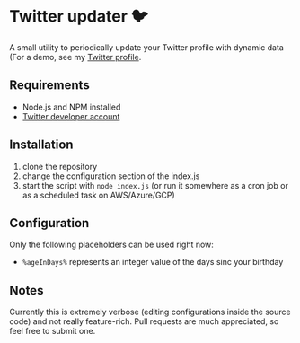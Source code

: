 # Twitter updater 🐦
A small utility to periodically update your Twitter profile with dynamic data (For a demo, see my [Twitter profile](https://twitter.com/ivansieder).

## Requirements
- Node.js and NPM installed
- [Twitter developer account](https://developer.twitter.com/)

## Installation
1. clone the repository
2. change the configuration section of the index.js
3. start the script with `node index.js` (or run it somewhere as a cron job or as a scheduled task on AWS/Azure/GCP)

## Configuration
Only the following placeholders can be used right now:
- `%ageInDays%` represents an integer value of the days sinc your birthday

## Notes
Currently this is extremely verbose (editing configurations inside the source code) and not really feature-rich. Pull requests are much appreciated, so feel free to submit one.
